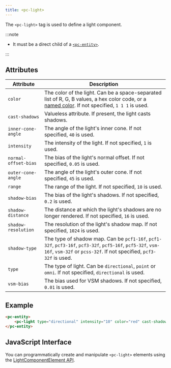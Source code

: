 ```yaml
---
title: <pc-light>
---
```


The `<pc-light>` tag is used to define a light component.

:::note

* It must be a direct child of a [`<pc-entity>`](../pc-entity).

:::

## Attributes

<div className="nowrap-first-col">

| Attribute | Description |
| --- | --- |
| `color` | The color of the light. Can be a space-separated list of R, G, B values, a hex color code, or a [named color](https://github.com/playcanvas/web-components/blob/main/src/colors.ts). If not specified, `1 1 1` is used. |
| `cast-shadows` | Valueless attribute. If present, the light casts shadows. |
| `inner-cone-angle` | The angle of the light's inner cone. If not specified, `40` is used. |
| `intensity` | The intensity of the light. If not specified, `1` is used. |
| `normal-offset-bias` | The bias of the light's normal offset. If not specified, `0.05` is used. |
| `outer-cone-angle` | The angle of the light's outer cone. If not specified, `45` is used. |
| `range` | The range of the light. If not specified, `10` is used. |
| `shadow-bias` | The bias of the light's shadows. If not specified, `0.2` is used. |
| `shadow-distance` | The distance at which the light's shadows are no longer rendered. If not specified, `16` is used. |
| `shadow-resolution` | The resolution of the light's shadow map. If not specified, `1024` is used. |
| `shadow-type` | The type of shadow map. Can be `pcf1-16f`, `pcf1-32f`, `pcf3-16f`, `pcf3-32f`, `pcf5-16f`, `pcf5-32f`, `vsm-16f`, `vsm-32f` or `pcss-32f`. If not specified, `pcf3-32f` is used. |
| `type` | The type of light. Can be `directional`, `point` or `omni`. If not specified, `directional` is used. |
| `vsm-bias` | The bias used for VSM shadows. If not specified, `0.01` is used. |

</div>

## Example

```html
<pc-entity>
    <pc-light type="directional" intensity="10" color="red" cast-shadows></pc-light>
</pc-entity>
```

## JavaScript Interface

You can programmatically create and manipulate `<pc-light>` elements using the [LightComponentElement API](https://api.playcanvas.com/classes/EngineWebComponents.LightComponentElement.html).
